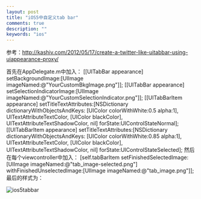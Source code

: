 ```yaml
---
layout: post
title: "iOS5中自定义tab bar"
comments: true
description: ""
keywords: "ios"
---
```



参考：<http://kashiv.com/2012/05/17/create-a-twitter-like-uitabbar-using-uiappearance-proxy/>

首先在AppDelegate.m中加入：
    [[UITabBar appearance] setBackgroundImage:[UIImage imageNamed:@"YourCustomBkgImage.png"]];
    [[UITabBar appearance] setSelectionIndicatorImage:[UIImage imageNamed:@"YourCustomSelectionIndicator.png"]];
    [[UITabBarItem appearance] setTitleTextAttributes:[NSDictionary dictionaryWithObjectsAndKeys: [UIColor colorWithWhite:0.5 alpha:1], UITextAttributeTextColor, [UIColor blackColor], UITextAttributeTextShadowColor, nil] forState:UIControlStateNormal];
    [[UITabBarItem appearance] setTitleTextAttributes:[NSDictionary dictionaryWithObjectsAndKeys: [UIColor colorWithWhite:0.85 alpha:1], UITextAttributeTextColor, [UIColor blackColor], UITextAttributeTextShadowColor, nil] forState:UIControlStateSelected];
然后在每个viewcontroller中加入：
    [self.tabBarItem setFinishedSelectedImage:[UIImage imageNamed:@"tab_image-selected.png"] withFinishedUnselectedImage:[UIImage imageNamed:@"tab_image.png"]];
最后的样式为：

![ios5tabbar](http://phaibin.tk/wp-content/uploads/2012/12/ios5tabbar.png)
